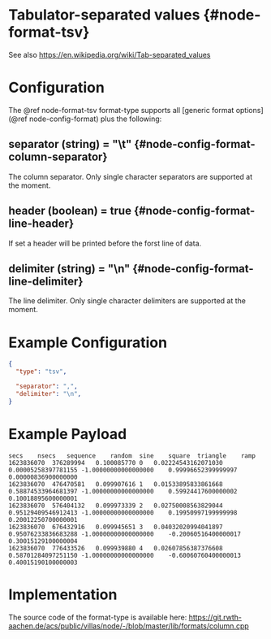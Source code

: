 # Tabulator-separated values {#node-format-tsv}

See also https://en.wikipedia.org/wiki/Tab-separated_values

# Configuration

The @ref node-format-tsv format-type supports all [generic format options](@ref node-config-format) plus the following:

## separator (string) = "\t" {#node-config-format-column-separator}

The column separator. Only single character separators are supported at the moment.

## header (boolean) = true {#node-config-format-line-header}

If set a header will be printed before the forst line of data.

## delimiter (string) = "\n" {#node-config-format-line-delimiter}

The line delimiter. Only single character delimiters are supported at the moment.

# Example Configuration

```json
{
  "type": "tsv",

  "separator": ",",
  "delimiter": "\n",
}
```

# Example Payload

```
secs	nsecs	sequence	random	sine	square	triangle	ramp
1623836070	376289994	0.100085770	0	0.02224543162071030	0.00005258397781155	-1.00000000000000000	0.99996652399999997	0.00000836900000000
1623836070	476470581	0.099907616	1	0.01533895833861668	0.58874533964681397	-1.00000000000000000	0.59924417600000002	0.10018895600000001
1623836070	576404132	0.099973339	2	0.02750008563829044	0.95129409546912413	-1.00000000000000000	0.19950997199999998	0.20012250700000001
1623836070	676432916	0.099945651	3	0.04032020994041897	0.95076233836683288	-1.00000000000000000	-0.20060516400000017	0.30015129100000004
1623836070	776433526	0.099939880	4	0.02607856387376608	0.58701284097251150	-1.00000000000000000	-0.60060760400000013	0.40015190100000003
```

# Implementation

The source code of the format-type is available here:
https://git.rwth-aachen.de/acs/public/villas/node/-/blob/master/lib/formats/column.cpp
